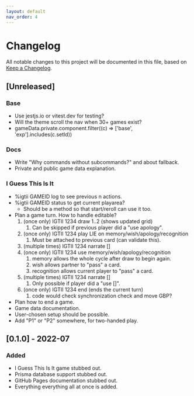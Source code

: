 ```yaml
---
layout: default
nav_order: 4
---
```


# Changelog
All notable changes to this project will be documented in this file,
based on [Keep a Changelog](https://keepachangelog.com/en/1.0.0/).

## [Unreleased]

### Base

- Use jestjs.io or vitest.dev for testing?
- Will the theme scroll the nav when 30+ games exist?
- gameData.private.component.filter((c) => ['base', 'exp'].includes(c.setId))

### Docs

- Write "Why commands without subcommands?" and about fallback.
- Private and public game data explanation.

### I Guess This Is It

- %igtii GAMEID log to see previous n actions.
- %igtii GAMEID status to get current playarea?
  - Should be a method so that start/reroll can use it too.
- Plan a game turn. How to handle editable? 
  1. (once only) IGTII 1234 draw 1..2 (shows updated grid)
     1. Can be skipped if previous player did a "use apology".
  2. (once only) IGTII 1234 play LIE on memory/wish/apology/recognition
     1. Must be attached to previous card (can validate this).   
  3. (multiple times) IGTII 1234 narrate []
  4. (once only) IGTII 1234 use memory/wish/apology/recognition
     1. memory allows the whole cycle after draw to begin again.
     2. wish allows partner to "pass" a card.
     3. recognition allows current player to "pass" a card.
  5. (multiple times) IGTII 1234 narrate []
     1. Only possible if player did a "use []".
  6. (once only) IGTII 1234 end (ends the current turn)
     1. code would check synchronization check and move GBP? 
- Plan how to end a game.
- Game data documentation.
- User-chosen setup should be possible.
- Add "P1" or "P2" somewhere, for two-handed play.

## [0.1.0] - 2022-07

### Added

- I Guess This Is It game stubbed out.
- Prisma database support stubbed out.
- GitHub Pages documentation stubbed out.
- Everything everything all at once is added. 
